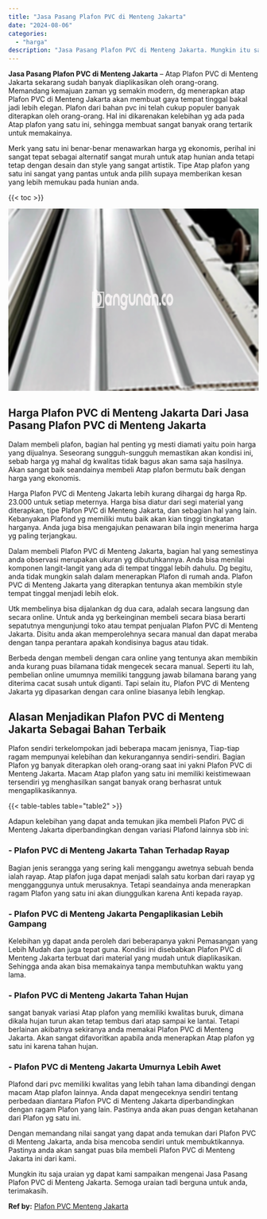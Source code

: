 ```yaml
---
title: "Jasa Pasang Plafon PVC di Menteng Jakarta"
date: "2024-08-06"
categories: 
  - "harga"
description: "Jasa Pasang Plafon PVC di Menteng Jakarta. Mungkin itu saja uraian yg dapat kami sampaikan mengenai Jasa Pasang Plafon PVC di Menteng Jakarta. Semoga uraian..."
---
```


**Jasa Pasang Plafon PVC di Menteng Jakarta** – Atap Plafon PVC di Menteng Jakarta sekarang sudah banyak diaplikasikan oleh orang-orang. Memandang kemajuan zaman yg semakin modern, dg menerapkan atap Plafon PVC di Menteng Jakarta akan membuat gaya tempat tinggal bakal jadi lebih elegan. Plafon dari bahan pvc ini telah cukup populer banyak diterapkan oleh orang-orang. Hal ini dikarenakan kelebihan yg ada pada Atap plafon yang satu ini, sehingga membuat sangat banyak orang tertarik untuk memakainya.

Merk yang satu ini benar-benar menawarkan harga yg ekonomis, perihal ini sangat tepat sebagai alternatif sangat murah untuk atap hunian anda tetapi tetap dengan desain dan style yang sangat artistik. Tipe Atap plafon yang satu ini sangat yang pantas untuk anda pilih supaya memberikan kesan yang lebih memukau pada hunian anda.

{{< toc >}}

![Jasa Pasang Plafon PVC di Menteng Jakarta](/images/flafond-pvc-murah11.png)

## Harga Plafon PVC di Menteng Jakarta Dari Jasa Pasang Plafon PVC di Menteng Jakarta

Dalam membeli plafon, bagian hal penting yg mesti diamati yaitu poin harga yang dijualnya. Seseorang sungguh-sungguh memastikan akan kondisi ini, sebab harga yg mahal dg kwalitas tidak bagus akan sama saja hasilnya. Akan sangat baik seandainya membeli Atap plafon bermutu baik dengan harga yang ekonomis.

Harga Plafon PVC di Menteng Jakarta lebih kurang dihargai dg harga Rp. 23.000 untuk setiap meternya. Harga bisa diatur dari segi material yang diterapkan, tipe Plafon PVC di Menteng Jakarta, dan sebagian hal yang lain. Kebanyakan Plafond yg memiliki mutu baik akan kian tinggi tingkatan harganya. Anda juga bisa mengajukan penawaran bila ingin menerima harga yg paling terjangkau.

Dalam membeli Plafon PVC di Menteng Jakarta, bagian hal yang semestinya anda observasi merupakan ukuran yg dibutuhkannya. Anda bisa menilai komponen langit-langit yang ada di tempat tinggal lebih dahulu. Dg begitu, anda tidak mungkin salah dalam menerapkan Plafon di rumah anda. Plafon PVC di Menteng Jakarta yang diterapkan tentunya akan membikin style tempat tinggal menjadi lebih elok.

Utk membelinya bisa dijalankan dg dua cara, adalah secara langsung dan secara online. Untuk anda yg berkeinginan membeli secara biasa berarti sepatutnya mengunjungi toko atau tempat penjualan Plafon PVC di Menteng Jakarta. Disitu anda akan memperolehnya secara manual dan dapat meraba dengan tanpa perantara apakah kondisinya bagus atau tidak.

Berbeda dengan membeli dengan cara online yang tentunya akan membikin anda kurang puas bilamana tidak mengecek secara manual. Seperti itu lah, pembelian online umumnya memiliki tanggung jawab bilamana barang yang diterima cacat susah untuk diganti. Tapi selain itu, Plafon PVC di Menteng Jakarta yg dipasarkan dengan cara online biasanya lebih lengkap.

## Alasan Menjadikan Plafon PVC di Menteng Jakarta Sebagai Bahan Terbaik

Plafon sendiri terkelompokan jadi beberapa macam jenisnya, Tiap-tiap ragam mempunyai kelebihan dan kekurangannya sendiri-sendiri. Bagian Plafon yg banyak diterapkan oleh orang-orang saat ini yakni Plafon PVC di Menteng Jakarta. Macam Atap plafon yang satu ini memiliki keistimewaan tersendiri yg menghasilkan sangat banyak orang berhasrat untuk mengaplikasikannya.

{{< table-tables table="table2" >}}

Adapun kelebihan yang dapat anda temukan jika membeli Plafon PVC di Menteng Jakarta diperbandingkan dengan variasi Plafond lainnya sbb ini:

### \- Plafon PVC di Menteng Jakarta Tahan Terhadap Rayap

Bagian jenis serangga yang sering kali menggangu awetnya sebuah benda ialah rayap. Atap plafon juga dapat menjadi salah satu korban dari rayap yg mengganggunya untuk merusaknya. Tetapi seandainya anda menerapkan ragam Plafon yang satu ini akan diunggulkan karena Anti kepada rayap.

### \- Plafon PVC di Menteng Jakarta Pengaplikasian Lebih Gampang

Kelebihan yg dapat anda peroleh dari beberapanya yakni Pemasangan yang Lebih Mudah dan juga tepat guna. Kondisi ini disebabkan Plafon PVC di Menteng Jakarta terbuat dari material yang mudah untuk diaplikasikan. Sehingga anda akan bisa memakainya tanpa membutuhkan waktu yang lama.

### \- Plafon PVC di Menteng Jakarta Tahan Hujan

sangat banyak variasi Atap plafon yang memiliki kwalitas buruk, dimana dikala hujan turun akan tetap tembus dari atap sampai ke lantai. Tetapi berlainan akibatnya sekiranya anda memakai Plafon PVC di Menteng Jakarta. Akan sangat difavoritkan apabila anda menerapkan Atap plafon yg satu ini karena tahan hujan.

### \- Plafon PVC di Menteng Jakarta Umurnya Lebih Awet

Plafond dari pvc memiliki kwalitas yang lebih tahan lama dibandingi dengan macam Atap plafon lainnya. Anda dapat mengeceknya sendiri tentang perbedaan diantara Plafon PVC di Menteng Jakarta diperbandingkan dengan ragam Plafon yang lain. Pastinya anda akan puas dengan ketahanan dari Plafon yg satu ini.

Dengan memandang nilai sangat yang dapat anda temukan dari Plafon PVC di Menteng Jakarta, anda bisa mencoba sendiri untuk membuktikannya. Pastinya anda akan sangat puas bila membeli Plafon PVC di Menteng Jakarta ini dari kami.

Mungkin itu saja uraian yg dapat kami sampaikan mengenai Jasa Pasang Plafon PVC di Menteng Jakarta. Semoga uraian tadi berguna untuk anda, terimakasih.

**Ref by:** [Plafon PVC Menteng Jakarta](https://id.wikipedia.org/wiki/Plafon)
